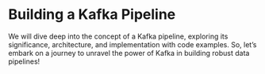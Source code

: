 # Building a Kafka Pipeline

We will dive deep into the concept of a Kafka pipeline, exploring its significance, architecture, and implementation with code examples. So, let’s embark on a journey to unravel the power of Kafka in building robust data pipelines!
